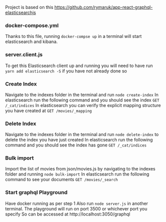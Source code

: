 
Project is based on this
https://github.com/rymaruk/app-react-graphql-elasticsearchjs

### docker-compose.yml
Thanks to this file, running `docker-compse up` in a terminal will start elasticsearch and kibana.

### server.client.js
To get this Elasticsearch client up and running you will need to have run `yarn add elasticsearch -S` if you have not already done so

### Create Index
Navigate to the indexes folder in the terminal and run `node create-index`
In elasticsearch run the following command and you should see the index `GET /_cat/indices`
In elasticsearch you can verify the explicit mapping structure you have created at `GET /movies/_mapping`

### Delete Index
Navigate to the indexes folder in the terminal and run `node delete-index` to delete the index you have just created
In elasticsearch run the following command and you should see the index has gone `GET /_cat/indices`

### Bulk import
Import the list of movies from json/movies.js by navigating to the indexes folder and running `node bulk-import`
In elasticsearch run the following command to see your documents `GET /movies/_search`

### Start graphql Playground
Have docker running as per step 1
Also run `node server.js` in another terminal. The playground will run on port 3500 or whichever port you specify
So can be accessed at http://localhost:3050/graphql